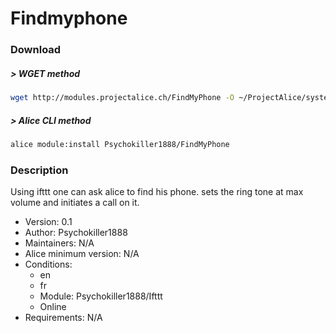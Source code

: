 # Findmyphone

### Download

##### > WGET method
```bash
wget http://modules.projectalice.ch/FindMyPhone -O ~/ProjectAlice/system/moduleInstallTickets/Findmyphone.install
```

##### > Alice CLI method
```bash
alice module:install Psychokiller1888/FindMyPhone
```

### Description
Using ifttt one can ask alice to find his phone. sets the ring tone at max volume and initiates a call on it.

- Version: 0.1
- Author: Psychokiller1888
- Maintainers: N/A
- Alice minimum version: N/A
- Conditions:
  - en
  - fr
  - Module: Psychokiller1888/Ifttt
  - Online
- Requirements: N/A
